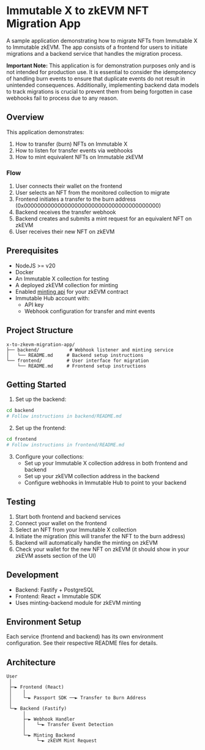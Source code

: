 # Immutable X to zkEVM NFT Migration App

A sample application demonstrating how to migrate NFTs from Immutable X to Immutable zkEVM. The app consists of a frontend for users to initiate migrations and a backend service that handles the migration process.

**Important Note:** This application is for demonstration purposes only and is not intended for production use. It is essential to consider the idempotency of handling burn events to ensure that duplicate events do not result in unintended consequences. Additionally, implementing backend data models to track migrations is crucial to prevent them from being forgotten in case webhooks fail to process due to any reason.

## Overview

This application demonstrates:
1. How to transfer (burn) NFTs on Immutable X
2. How to listen for transfer events via webhooks
3. How to mint equivalent NFTs on Immutable zkEVM

### Flow
1. User connects their wallet on the frontend
2. User selects an NFT from the monitored collection to migrate
3. Frontend initiates a transfer to the burn address (0x0000000000000000000000000000000000000000)
4. Backend receives the transfer webhook
5. Backend creates and submits a mint request for an equivalent NFT on zkEVM
6. User receives their new NFT on zkEVM

## Prerequisites

- NodeJS >= v20
- Docker
- An Immutable X collection for testing
- A deployed zkEVM collection for minting
- Enabled [minting api](https://docs.immutable.com/docs/zkEVM/products/minting/minting-api#minting-api-prerequisites) for your zkEVM contract
- Immutable Hub account with:
  - API key
  - Webhook configuration for transfer and mint events

## Project Structure

```
x-to-zkevm-migration-app/
├── backend/           # Webhook listener and minting service
│   └── README.md     # Backend setup instructions
└── frontend/         # User interface for migration
    └── README.md     # Frontend setup instructions
```

## Getting Started

1. Set up the backend:
```bash
cd backend
# Follow instructions in backend/README.md
```

2. Set up the frontend:
```bash
cd frontend
# Follow instructions in frontend/README.md
```

3. Configure your collections:
   - Set up your Immutable X collection address in both frontend and backend
   - Set up your zkEVM collection address in the backend
   - Configure webhooks in Immutable Hub to point to your backend

## Testing

1. Start both frontend and backend services
2. Connect your wallet on the frontend
3. Select an NFT from your Immutable X collection
4. Initiate the migration (this will transfer the NFT to the burn address)
5. Backend will automatically handle the minting on zkEVM
6. Check your wallet for the new NFT on zkEVM (it should show in your zkEVM assets section of the UI)

## Development

- Backend: Fastify + PostgreSQL
- Frontend: React + Immutable SDK
- Uses minting-backend module for zkEVM minting

## Environment Setup

Each service (frontend and backend) has its own environment configuration. See their respective README files for details.

## Architecture

```
User
 │
 ├─► Frontend (React)
 │    │
 │    └─► Passport SDK ──► Transfer to Burn Address
 │
 └─► Backend (Fastify)
      │
      ├─► Webhook Handler
      │    └─► Transfer Event Detection
      │
      └─► Minting Backend
           └─► zkEVM Mint Request
```
